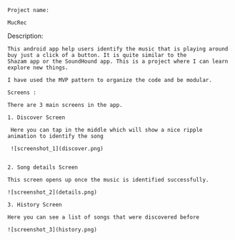 

    Project name: 
    
    MucRec 
    
   Description: 
    
    This android app help users identify the music that is playing around buy just a click of a button. It is quite similar to the 
    Shazam app or the SoundHound app. This is a project where I can learn explore new things.
    
    I have used the MVP pattern to organize the code and be modular. 
    
    Screens :  
    
    There are 3 main screens in the app.
    
    1. Discover Screen
    
     Here you can tap in the middle which will show a nice ripple animation to identify the song
    
     ![screenshot_1](discover.png)
    
    
    2. Song details Screen
    
    This screen opens up once the music is identified successfully. 
    
    ![screenshot_2](details.png)
    
    3. History Screen
    
    Here you can see a list of songs that were discovered before
    
    ![screenshot_3](history.png)
    
